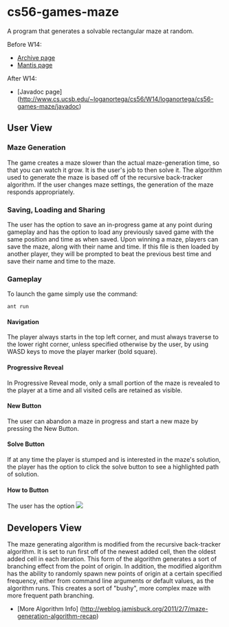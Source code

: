 # cs56-games-maze

A program that generates a solvable rectangular maze at random. 

Before W14:
* [Archive page](https://foo.cs.ucsb.edu/cs56/issues/0000769/)
* [Mantis page](https://foo.cs.ucsb.edu/56mantis/view.php?id=769)

After W14:
* [Javadoc page] (http://www.cs.ucsb.edu/~loganortega/cs56/W14/loganortega/cs56-games-maze/javadoc)

## User View

### Maze Generation
The game creates a maze slower than the actual maze-generation time, so that you can watch it grow. It is the user's job to then solve it. The algorithm used to generate the maze is based off of the recursive back-tracker algorithm.  If the user changes maze settings, the generation of the maze responds appropriately.

### Saving, Loading and Sharing
The user has the option to save an in-progress game at any point during gameplay and has the option to load any previously saved game with the same position and time as when saved. Upon winning a maze, players can save the maze, along with their name and time. If this file is then loaded by another player, they will be prompted to beat the previous best time and save their name and time to the maze. 

### Gameplay
To launch the game simply use the command:
```
ant run
```
#### Navigation
The player always starts in the top left corner, and must always traverse to the lower right corner, unless specified otherwise by the user, by using WASD keys to move the player marker (bold square).

#### Progressive Reveal
In Progressive Reveal mode, only a small portion of the maze is revealed to the player at a time and all visited cells are retained as visible. 

#### New Button
The user can abandon a maze in progress and start a new maze by pressing the New Button. 

#### Solve Button
If at any time the player is stumped and is interested in the maze's solution, the player has the option to click the solve button to see a highlighted path of solution. 

#### How to Button
The user has the option 
![](http://i.imgur.com/eve3g50.png)


## Developers View

The maze generating algorithm is modified from the recursive back-tracker algorithm. It is set to run first off of the newest added cell, then the oldest added cell in each iteration. This form of the algorithm generates a sort of branching effect from the point of origin. In addition, the modified algorithm has the ability to randomly spawn new points of origin at a certain specified frequency, either from command line arguments or default values, as the algorithm runs. This creates a sort of "bushy", more complex maze with more frequent path branching.

* [More Algorithm Info] (http://weblog.jamisbuck.org/2011/2/7/maze-generation-algorithm-recap)






